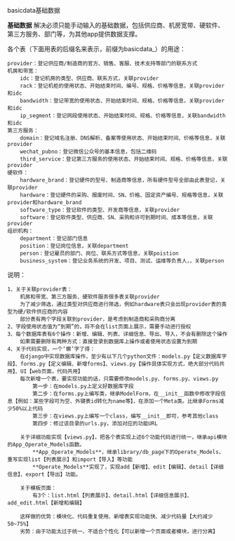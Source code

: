 basicdata基础数据

**基础数据** 解决必须只能手动输入的基础数据，包括供应商、机房宽带、硬软件、第三方服务、部门等，为其他app提供数据支撑。

各个表（下面用表的后缀名来表示，前缀为basicdata_）的用途：

    provider：登记供应商/制造商的官方、销售、客服、技术支持等部门的联系方式
    机房和带宽：
        idc：登记机房的类型、供应商、联系方式，关联provider
        rack：登记机柜的使用状态、开始结束时间、编号、规格、价格等信息，关联provider和idc
        bandwidth：登记带宽的使用状态、开始结束时间、规格、价格等信息，关联provider和idc
        ip_segment：登记网段使用状态、开始结束时间、规格、价格等信息，关联bandwidth和idc
    第三方服务：
        domain：登记域名注册、DNS解析、备案等使用状态、开始结束时间、价格等信息，关联provider
        wechat_pubno：登记微信公众号的基本信息，包括二维码
        third_service：登记第三方服务的使用状态、开始结束时间、规格、价格等信息，关联provider
    硬软件：
        hardware_brand：登记硬件的型号、制造商等信息，所有硬件型号全部由此表登记，关联provider
        hardware：登记硬件的采购、报废时间、SN、价格、固定资产编号、规格等信息，关联provider和hardware_brand
        software_type：登记软件的类型、开发商等信息，关联provider
        software：登记软件类型、供应商、SN、采购和许可到期时间、成本等信息，关联provider
    组织机构：
        department：登记部门信息
        position：登记岗位信息，关联department
        person：登记雇员的部门、岗位、联系方式等信息，关联poistion
        business_system：登记业务系统的开发、项目、测试、运维等负责人，，关联person
        
        
说明：

    1、关于关联provider表：
		机房和带宽、第三方服务、硬软件服务很多表关联provider
		为了减少筛选，通过类型对供应商进行筛选，例如hardware表只会出现provider表的类型为硬/软件供应商的内容
		部分表有两个字段关联到provider，是考虑到制造商和采购商分离
    2、字段使用状态值为“到期”的，将不会在list页面上展示，需要手动进行授权
    3、每个数据库表有6个操作：新增、编辑、列表、详细信息、导出、导入，不会有删除这个操作
        如果需要删除有两种方式：直接登录到数据库上操作或者使用状态设置为到期
    4、关于代码实现，一个‘懒’字了得：
 		在django中实现数据库操作，至少有以下几个python文件：models.py【定义数据库字段】、forms.py【定义编辑、新增forms】、views.py【操作具体实现方式，绝大部分代码共用】、UI【web页面，代码共用】
		每次新增一个表，要实现功能的话，只需要修改models.py、forms.py、views.py
  			第一步：在models.py上定义好数据库字段
			第二步：在forms.py上编写类，继承ModelForm，在__init__函数中修改字段信息【例如：某些字段可为空、外键表id转化为name等】，在添加一个Meta类。比继承Forms减少50%以上代码
			第三步：在views.py上编写一个class，编写__init__即可，参考其他class
 			第四步：修过该目录的urls.py，添加对应的功能URL
                                
		关于详细功能实现【views.py】，把各个表实现上述6个功能代码进行统一，继承api模块的App_Operate_Models函数。
            **App_Operate_Models**，继承library/db_page下的Operate_Models，重写实现list【列表展示】和import【导入】等功能
            **Operate_Models**实现了，实现add【新增】、edit【编辑】、detail【详细信息】、export【导出】功能。
                                        
        关于模板页面：
            有3个：list.html【列表展示】、detail.html【详细信息展示】、add_edit.html【新增和编辑】
                
        这样做的优势：模块化、代码重复使用、新增表实现功能快、减少代码量【大约减少50~75%】
        劣势：由于功能太过于统一、不适合个性化【可以新增一个页面或者模块，进行分离】
 